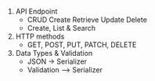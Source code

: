 1. API Endpoint
    - CRUD Create Retrieve Update Delete
    - Create, List & Search
2. HTTP methods
    - GET, POST, PUT, PATCH, DELETE
3. Data Types & Validation
    - JSON -> Serializer
    - Validation --> Serializer 
 
